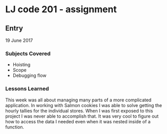 # LJ code 201 - assignment #

## Entry #


19 June 2017

### Subjects Covered

  - Hoisting
  - Scope
  - Debugging flow

### Lessons Learned

This week was all about managing many parts of a more complicated application.  In working with Salmon cookies I was able to solve getting the hourly tallies for the individual stores.  When I was first exposed to this project I was never able to accomplish that.  It was very cool to figure out how to access the data I needed even when it was nested inside of a function.
